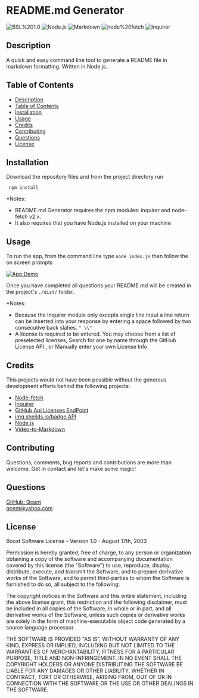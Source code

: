 
# README.md Generator
 
 ![BSL%201.0](https://img.shields.io/badge/License-BSL%201.0-orange)  ![Node.js](https://img.shields.io/badge/Tech-Node.js-lightblue)  ![Markdown](https://img.shields.io/badge/Tech-Markdown-lightblue)  ![node%20fetch](https://img.shields.io/badge/Tech-node%20fetch-lightblue)  ![Inquirer](https://img.shields.io/badge/Tech-Inquirer-lightblue) 

## Description
A quick and easy command line tool to generate a README file in markdown formatting. Written in Node.js.  

## Table of Contents

* [Description](#description)
* [Table of Contents](#table-of-contents)
* [Installation](#installation)
* [Usage](#usage)
* [Credits](#credits)
* [Contributing](#contributing)
* [Questions](#questions)
* [License](#license)

## Installation

Download the repository files and from the project directory run  
```  
 npm install  
```
 *Notes: 
* README.md Generator requires the npm modules: inquirer and node-fetch v2.x.
* It also requires that you have Node.js installed on your machine

## Usage

To run the app, from the command line type ` node index.js ` then follow the on screen prompts 

[![App Demo](https://res.cloudinary.com/marcomontalbano/image/upload/v1634443246/video_to_markdown/images/google-drive--1mgXmWSktuPyuSB_SuYZMKyVrdvClRZyp-c05b58ac6eb4c4700831b2b3070cd403.jpg)](https://drive.google.com/file/d/1mgXmWSktuPyuSB_SuYZMKyVrdvClRZyp/view?usp=sharing "README.md Generator Demo")

Once you have completed all questions your README.md will be created in the project's `./dist/` folder.

 *Notes: 
* Because the Inquirer module only excepts single line input a line return can be inserted into your response by entering  a space followed by two consecutive back slahes. ` " \\" ` 
* A license is required to be entered. You may choose from a list of preselected licenses, Search for one by name through the GitHub License API , or Manually enter your own License Info


## Credits
This projects would not have been possible without the generous development efforts behind the following projects:  
 * [Node-fetch](https://www.npmjs.com/package/node-fetch)
 * [Inquirer](https://www.npmjs.com/package/inquirer)
 * [GitHub Api Licenses EndPoint](https://docs.github.com/en/rest/reference/licenses)  
 * [img.sheilds.io/badge API](https://shields.io/)  
 * [Node.js](https://nodejs.org/en/) 
 * [Video-to-Markdown](https://github.com/marcomontalbano/video-to-markdown)

## Contributing

Questions, comments, bug reports and contributions are more than welcome. Get in contact and let's make some magic! 

## Questions

[GitHub: Qcent](https://github.com/Qcent)  
qcent@yahoo.com

   
## License

Boost Software License - Version 1.0 - August 17th, 2003

Permission is hereby granted, free of charge, to any person or organization
obtaining a copy of the software and accompanying documentation covered by
this license (the "Software") to use, reproduce, display, distribute,
execute, and transmit the Software, and to prepare derivative works of the
Software, and to permit third-parties to whom the Software is furnished to
do so, all subject to the following:

The copyright notices in the Software and this entire statement, including
the above license grant, this restriction and the following disclaimer,
must be included in all copies of the Software, in whole or in part, and
all derivative works of the Software, unless such copies or derivative
works are solely in the form of machine-executable object code generated by
a source language processor.

THE SOFTWARE IS PROVIDED "AS IS", WITHOUT WARRANTY OF ANY KIND, EXPRESS OR
IMPLIED, INCLUDING BUT NOT LIMITED TO THE WARRANTIES OF MERCHANTABILITY,
FITNESS FOR A PARTICULAR PURPOSE, TITLE AND NON-INFRINGEMENT. IN NO EVENT
SHALL THE COPYRIGHT HOLDERS OR ANYONE DISTRIBUTING THE SOFTWARE BE LIABLE
FOR ANY DAMAGES OR OTHER LIABILITY, WHETHER IN CONTRACT, TORT OR OTHERWISE,
ARISING FROM, OUT OF OR IN CONNECTION WITH THE SOFTWARE OR THE USE OR OTHER
DEALINGS IN THE SOFTWARE.
                 
